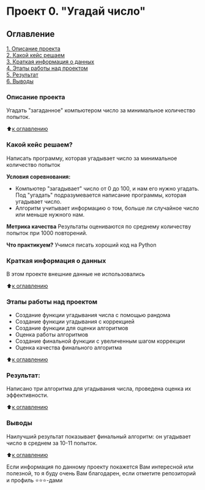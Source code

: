 # Проект 0. "Угадай число"

## Оглавление
[1. Описание проекта](https://github.com/ant0nysam/sf_data_science/tree/main/project_0_1/README.md#Описание-проекта)\
[2. Какой кейс решаем](https://github.com/ant0nysam/sf_data_science/blob/main/project_0_1/README.md#Какой-кейс-решаем)\
[3. Краткая информация о данных](https://github.com/ant0nysam/sf_data_science/blob/main/project_0_1/README.md#Краткая-информация-о-данных)\
[4. Этапы работы над проектом](https://github.com/ant0nysam/sf_data_science/blob/main/project_0_1/README.md#Этапы-работы-над-проектом)\
[5. Результат](https://github.com/ant0nysam/sf_data_science/blob/main/project_0_1/README.md#Результат)\
[6. Выводы](https://github.com/ant0nysam/sf_data_science/blob/main/project_0_1/README.md#Выводы)

### Описание проекта
Угадать "загаданное" компьютером число за минимальное количество попыток.

:arrow_up:[к оглавлению](https://github.com/ant0nysam/sf_data_science/blob/main/project_0_1/README.md#Оглавление)


### Какой кейс решаем?
Написать программу, которая угадывает число за минимальное количество попыток

**Условия соревнования:**
- Компьютер "загадывает" число от 0 до 100, и нам его нужно угадать. Под "угадать" подразумевается написание программы, которая угадывает число.
- Алгоритм учитывает информацию о том, больше ли случайное число или меньше нужного нам.

**Метрика качества**
Результаты оцениваются по среднему количеству попыток при 1000 повторений.

**Что практикуем?**
Учимся писать хороший код на Python


### Краткая информация о данных
В этом проекте внешние данные не использовались

:arrow_up:[к оглавлению](https://github.com/ant0nysam/sf_data_science/blob/main/project_0_1/README.md#Оглавление)


### Этапы работы над проектом
- Создание функции угадывания числа с помощью рандома
- Создание функции угадывания с коррекцией
- Создание функции для оценки алгоритмов
- Оценка работы алгоритмов
- Создание финальной функции с увеличенным шагом коррекции
- Оценка качества финального алгоритма

:arrow_up:[к оглавлению](https://github.com/ant0nysam/sf_data_science/blob/main/project_0_1/README.md#Оглавление)


### Результат:
Написано три алгоритма для угадывания числа, проведена оценка их эффективности.

:arrow_up:[к оглавлению](https://github.com/ant0nysam/sf_data_science/blob/main/project_0_1/README.md#Оглавление)


### Выводы
Наилучший результат показывает финальный алгоритм: он угадывает число в среднем за 10-11 попыток.

:arrow_up:[к оглавлению](https://github.com/ant0nysam/sf_data_science/blob/main/project_0_1/README.md#Оглавление)

Если информация по данному проекту покажется Вам интересной или полезной, то я буду очень Вам благодарен, если отметите репозиторий и профиль :star::star::star:-дами